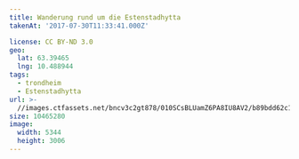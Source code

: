 ```yaml
---
title: Wanderung rund um die Estenstadhytta
takenAt: '2017-07-30T11:33:41.000Z'

license: CC BY-ND 3.0
geo:
  lat: 63.39465
  lng: 10.488944
tags:
  - trondheim
  - Estenstadhytta
url: >-
  //images.ctfassets.net/bncv3c2gt878/010SCsBLUamZ6PA8IU8AV2/b89bdd62c1ca7ed8819828e764d9f698/wanderung-rund-um-die-estenstadhytta_36099073162_o
size: 10465280
image:
  width: 5344
  height: 3006
---
```

